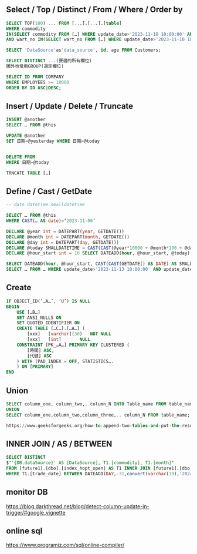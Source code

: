 
## Select / Top / Distinct / From / Where / Order by
```sql
SELECT TOP(100) ... FROM [...].[...].[table]
WHERE commodity
IN(SELECT commodity FROM […] WHERE update_date>'2023-11-10 10:00:00' AND update_date<'2023-11-10 14:30:00')
AND wart_no IN(SELECT wart_no FROM […] WHERE update_date>'2023-11-10 10:00:00' AND update_date<'2023-11-10 14:30:00')

SELECT 'DataSource'as'data_source', id, age FROM Customers;

SELECT DISTINCT ...(要選的所有欄位)
國外也常用GROUP(選定欄位)

SELECT ID FROM COMPANY
WHERE EMPLOYEES >= 10000
ORDER BY ID ASC|DESC;
```

## Insert / Update / Delete / Truncate
```sql
INSERT @another
SELECT … FROM @this

UPDATE @another
SET 日期=@yesterday WHERE 日期=@today


DELETE FROM
WHERE 日期=@today

TRNCATE TABLE […]
```

## Define / Cast / GetDate
```sql
-- date datetime smalldatetime

SELECT … FROM @this
WHERE CAST(… AS date)=‘2023-11-06’

DECLARE @year int = DATEPART(year, GETDATE())
DECLARE @month int = DATEPART(month, GETDATE())
DECLARE @day int = DATEPART(day, GETDATE())
DECLARE @today SMALLDATETIME = CAST(CAST(@year*10000 + @month*100 + @day AS varchar(255)) AS SMALLDATETIME)
DECLARE @hour_start int = 10 SELECT DATEADD(hour, @hour_start, @today)

SELECT DATEADD(hour, @hour_start, CAST(CAST(GETDATE() AS DATE) AS SMALLDATETIME))
SELECT … FROM … WHERE update_date>'2023-11-13 10:00:00' AND update_date<'2023-11-13 14:30:00'
```

## Create
```sql
IF OBJECT_ID(‘…A…’, ‘U’) IS NULL
BEGIN
	USE […B…]
	SET ANSI_NULLS ON
	SET QUOTED_IDENTIFIER ON
	CREATE TABLE […C…].[…A…] (
		[xxx] 	[varchar](30)	NOT NULL
		[xxx] 	[int]		NULL
	CONSTRAINT [PK_…A…] PRIMARY KEY CLUSTERED (
		[時間] ASC,
		[代號] ASC
	) WITH (PAD_INDEX = OFF, STATISTICS….
	) ON [PRIMARY]
END
```

## Union
```sql
SELECT column_one, column_two,..column_N INTO Table_name FROM table_name
UNION
SELECT column_one,column_two,column_three,.. column_N FROM table_name;

https://www.geeksforgeeks.org/how-to-append-two-tables-and-put-the-result-in-a-table-in-sql/
```

## INNER JOIN / AS / BETWEEN
```sql
SELECT DISTINCT
$"'{DB.dataSource}' AS [DataSource], T1.[commodity], T1.[month]"
FROM [future1].[dbo].[index_hopt_open] AS T1 INNER JOIN [future1].[dbo].[index_commodity] AS T2
WHERE T1.[trade_date] BETWEEN DATEADD(DAY,-31,convert(varchar(10),'2024-01-15',112)) AND '2024-01-15'
```

## monitor DB
https://blog.darkthread.net/blog/detect-column-update-in-trigger/#google_vignette

## online sql
https://www.programiz.com/sql/online-compiler/
